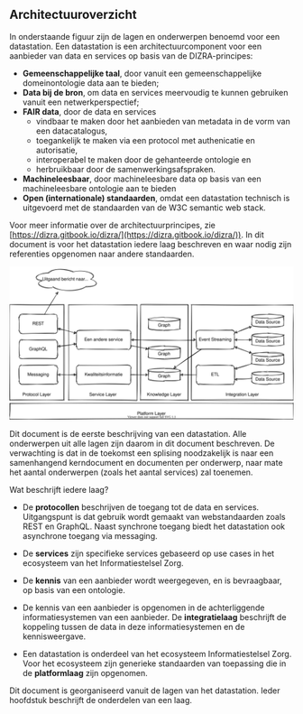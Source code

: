 ## Architectuuroverzicht

In onderstaande figuur zijn de lagen en onderwerpen benoemd voor een datastation. Een datastation is een architectuurcomponent voor een aanbieder van data en services op basis van de DIZRA-principes: 

- **Gemeenschappelijke taal**, door vanuit een gemeenschappelijke domeinontologie data aan te bieden;
- **Data bij de bron**, om data en services meervoudig te kunnen gebruiken vanuit een netwerkperspectief;
- **FAIR data**, door de data en services 
  - vindbaar te maken door het aanbieden van metadata in de vorm van een datacatalogus,  
  - toegankelijk te maken via een protocol met authenicatie en autorisatie, 
  - interoperabel te maken door de gehanteerde ontologie en 
  - herbruikbaar door de samenwerkingsafspraken.
- **Machineleesbaar**, door machineleesbare data op basis van een machineleesbare ontologie aan te bieden
- **Open (internationale) standaarden**, omdat een datastation technisch is uitgevoerd met de standaarden van de W3C semantic web stack.

Voor meer informatie over de architectuurprincipes, zie [https://dizra.gitbook.io/dizra/](https://dizra.gitbook.io/dizra/)). In dit document is voor het datastation iedere laag beschreven en waar nodig zijn referenties opgenomen naar andere standaarden.

<img src="diagrams/Overview.svg" alt="Architectuuroverzicht van een datastation" style="zoom:80%;" />

Dit document is de eerste beschrijving van een datastation. Alle onderwerpen uit alle lagen zijn daarom in dit document beschreven. De verwachting is dat in de toekomst een splising noodzakelijk is naar een samenhangend kerndocument en documenten per onderwerp, naar mate het aantal onderwerpen (zoals het aantal services) zal toenemen.

Wat beschrijft iedere laag?

- De **protocollen** beschrijven de toegang tot de data en services. Uitgangspunt is dat gebruik wordt gemaakt van webstandaarden zoals REST en GraphQL. Naast synchrone toegang biedt het datastation ook asynchrone toegang via messaging.  

- De **services** zijn specifieke services gebaseerd op use cases in het ecosysteem van het Informatiestelsel Zorg. 
- De **kennis** van een aanbieder wordt weergegeven, en is bevraagbaar, op basis van een ontologie.
- De kennis van een aanbieder is opgenomen in de achterliggende informatiesystemen van een aanbieder. De **integratielaag** beschrijft de koppeling tussen de data in deze informatiesystemen en de kennisweergave.
- Een datastation is onderdeel van het ecosysteem Informatiestelsel Zorg. Voor het ecosysteem zijn generieke standaarden van toepassing die in de **platformlaag** zijn opgenomen.

Dit document is georganiseerd vanuit de lagen van het datastation. Ieder hoofdstuk beschrijft de onderdelen van een laag.